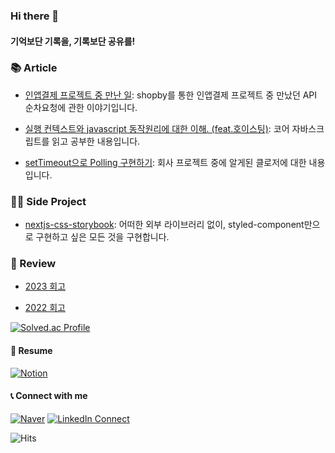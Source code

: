 
### Hi there 👋

#### 기억보단 기록을, 기록보단 공유를!

### 📚 Article

- [인앱결제 프로젝트 중 만난 일](https://sonicce99.github.io/shopby/): shopby를 통한 인앱결제 프로젝트 중 만났던 API 순차요청에 관한 이야기입니다.

- [실행 컨텍스트와 javascript 동작원리에 대한 이해. (feat.호이스팅)](https://sonicce99.github.io/execution-context/): 코어 자바스크립트를 읽고 공부한 내용입니다.

- [setTimeout으로 Polling 구현하기](https://sonicce99.github.io/setTimeOut_setInterval/): 회사 프로젝트 중에 알게된 클로저에 대한 내용입니다.

### 🧚‍♀️ Side Project

- [nextjs-css-storybook](https://nextjs-css-storybook.vercel.app): 어떠한 외부 라이브러리 없이, styled-component만으로 구현하고 싶은 모든 것을 구현합니다.

### 💭 Review

- [2023 회고](https://sonicce99.github.io/review/2023/)

- [2022 회고](https://sonicce99.github.io/review/2022/)

<!--![Anurag's GitHub stats](https://github-readme-stats.vercel.app/api?username=sonicce99&show_icons=true&theme=merko) -->
[![Solved.ac Profile](http://mazassumnida.wtf/api/v2/generate_badge?boj=sonicce99)](https://solved.ac/sonicce99/)

#### 📖 Resume

[![Notion](https://img.shields.io/badge/%20-Notion-black?color=14171A&labelColor=1D1D1D&logo=notion&logoColor=ffffff)](https://sonicce99.notion.site/sonicce99/907ecc80c359442c910659a926d2eb30) 

#### 📞  Connect with me  

[![Naver](https://img.shields.io/badge/%20-Send%20Mail-black?color=14171A&labelColor=03C75A&logo=naver&logoColor=ffffff)](mailto:sonicce99@naver.com) 
[![LinkedIn Connect](https://img.shields.io/badge/%20-LinkedIn-black?color=14171A&labelColor=0077b5&logo=linkedin&logoColor=ffffff)](https://www.linkedin.com/in/%EB%8F%99%EC%88%98-%EC%9D%B4-b312a8238/)

![Hits](https://hits.seeyoufarm.com/api/count/incr/badge.svg?url=https%3A%2F%2Fgithub.com%2Fsonicce99&count_bg=%2379C83D&title_bg=%236DA0EB&icon=youtube.svg&icon_color=%23E70707&title=하루%20방문자%20수&edge_flat=false)
